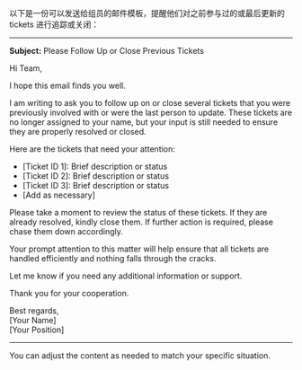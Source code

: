 以下是一份可以发送给组员的邮件模板，提醒他们对之前参与过的或最后更新的 tickets 进行追踪或关闭：

---

**Subject:** Please Follow Up or Close Previous Tickets

Hi Team,

I hope this email finds you well.

I am writing to ask you to follow up on or close several tickets that you were previously involved with or were the last person to update. These tickets are no longer assigned to your name, but your input is still needed to ensure they are properly resolved or closed.

Here are the tickets that need your attention:

- [Ticket ID 1]: Brief description or status
- [Ticket ID 2]: Brief description or status
- [Ticket ID 3]: Brief description or status
- [Add as necessary]

Please take a moment to review the status of these tickets. If they are already resolved, kindly close them. If further action is required, please chase them down accordingly.

Your prompt attention to this matter will help ensure that all tickets are handled efficiently and nothing falls through the cracks.

Let me know if you need any additional information or support.

Thank you for your cooperation.

Best regards,  
[Your Name]  
[Your Position]

---

You can adjust the content as needed to match your specific situation.